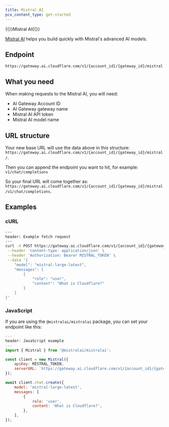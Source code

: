 ```yaml
---
title: Mistral AI
pcx_content_type: get-started
---
```


{{<heading-pill style="beta">}}Mistral AI{{</heading-pill>}}

[Mistral AI](https://mistral.ai) helps you build quickly with Mistral's advanced AI models.

## Endpoint

`https://gateway.ai.cloudflare.com/v1/{account_id}/{gateway_id}/mistral`

## What you need

When making requests to the Mistral AI, you will need:

- AI Gateway Account ID
- AI Gateway gateway name
- Mistral AI API token
- Mistral AI model name

## URL structure

Your new base URL will use the data above in this structure: `https://gateway.ai.cloudflare.com/v1/{account_id}/{gateway_id}/mistral/`.

Then you can append the endpoint you want to hit, for example: `v1/chat/completions`

So your final URL will come together as: `https://gateway.ai.cloudflare.com/v1/{account_id}/{gateway_id}/mistral/v1/chat/completions`.

## Examples

### cURL

```bash
---
header: Example fetch request
---
curl -X POST https://gateway.ai.cloudflare.com/v1/{account_id}/{gateway_id}/mistral/v1/chat/completions \
 --header 'content-type: application/json' \
 --header 'Authorization: Bearer MISTRAL_TOKEN' \
 --data '{
    "model": "mistral-large-latest",
    "messages": [
        {
            "role": "user",
            "content": "What is Cloudflare?"
        }
    ]
}'
```

### JavaScript

If you are using the `@mistralai/mistralai` package, you can set your endpoint like this:

```js
---
header: JavaScript example
---
import { Mistral } from '@mistralai/mistralai';

const client = new Mistral({
    apiKey: MISTRAL_TOKEN,
    serverURL: `https://gateway.ai.cloudflare.com/v1/{account_id}/{gateway_id}/mistral`,
});

await client.chat.create({
    model: 'mistral-large-latest',
    messages: [
        {
            role: 'user',
            content: 'What is Cloudflare?',
        },
    ],
});
```
